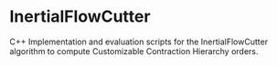 # InertialFlowCutter
C++ Implementation and evaluation scripts for the InertialFlowCutter algorithm to compute Customizable Contraction Hierarchy orders.
